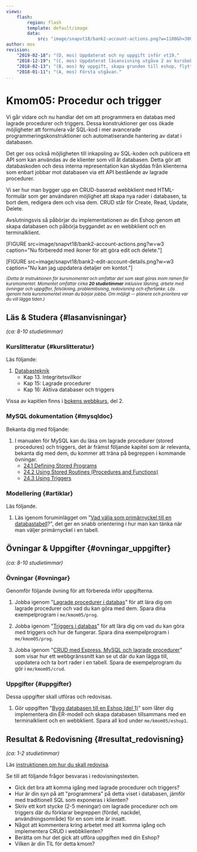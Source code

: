 ```yaml
---
views:
    flash:
        region: flash
        template: default/image
        data:
            src: "image/snapvt18/bank2-account-actions.png?w=1100&h=300&cf&c=600,270,5,0&f=grayscale&f1=pixelate,3,1"
author: mos
revision:
    "2019-02-18": "(D, mos) Uppdaterat och ny uppgift inför vt19."
    "2018-12-19": "(C, mos) Uppdaterat läsanvisning utgåva 2 av kursbok."
    "2018-02-13": "(B, mos) Ny uppgift, skapa grunden till eshop, flyttad från kmom04."
    "2018-01-11": "(A, mos) Första utgåvan."
...
```

Kmom05: Procedur och trigger
====================================

Vi går vidare och nu handlar det om att programmera en databas med <!--inbyggda integritetsregler, -->lagrade procedurer och triggers. Dessa konstruktioner ger oss ökade möjligheter att formulera vår SQL-kod i mer avancerade programmeringskonstruktioner och automatiserande hantering av datat i databasen.

Det ger oss också möjligheten till inkapsling av SQL-koden och publicera ett API som kan användas av de klienter som vill åt databasen. Detta gör att databaskoden och dess interna representation kan skyddas från klienterna som enbart jobbar mot databasen via ett API bestående av lagrade procedurer.

Vi ser hur man bygger upp en CRUD-baserad webbklient med HTML-formulär som ger användaren möjlighet att skapa nya rader i databasen, ta bort dem, redigera dem och visa dem. CRUD står för Create, Read, Update, Delete.

Avslutningsvis så påbörjar du implementationen av din Eshop genom att skapa databasen och påbörja byggandet av en webbklient och en terminalklient.

<!--more-->

[FIGURE src=image/snapvt18/bank2-account-actions.png?w=w3 caption="Nu förberedd med ikoner för att göra edit och delete."]

[FIGURE src=image/snapvt18/bank2-edit-account-details.png?w=w3 caption="Nu kan jag uppdatera detaljer om kontot."]


<small><i>(Detta är instruktionen för kursmomentet och omfattar det som skall göras inom ramen för kursmomentet. Momentet omfattar cirka **20 studietimmar** inklusive läsning, arbete med övningar och uppgifter, felsökning, problemlösning, redovisning och eftertanke. Läs igenom hela kursmomentet innan du börjar jobba. Om möjligt -- planera och prioritera var du vill lägga tiden.)</i></small>



Läs &amp; Studera  {#lasanvisningar}
---------------------------------

*(ca: 8-10 studietimmar)*


### Kurslitteratur {#kurslitteratur}

Läs följande:

1. [Databasteknik](kunskap/boken-databasteknik)
    * Kap 13. Integritetsvillkor
    * Kap 15: Lagrade procedurer
    * Kap 16: Aktiva databaser och triggers

Vissa av kapitlen finns i [bokens webbkurs](http://www.databasteknik.se/webbkursen/), del 2.



### MySQL dokumentation {#mysqldoc}

Bekanta dig med följande:

1. I manualen för MySQL kan du läsa om lagrade procedurer (stored procedures) och triggers, det är främst följande kapitel som är relevanta, bekanta dig med dem, du kommer att träna på begreppen i kommande övningar.
    * [24.1 Defining Stored Programs](https://dev.mysql.com/doc/refman/8.0/en/stored-programs-defining.html)
    * [24.2 Using Stored Routines (Procedures and Functions)](https://dev.mysql.com/doc/refman/8.0/en/stored-routines.html)
    * [24.3 Using Triggers](https://dev.mysql.com/doc/refman/8.0/en/triggers.html)



### Modellering {#artiklar}

Läs följande.

1. Läs igenom foruminlägget om "[Vad välja som primärnyckel till en databastabell](t/6439)?", det ger en snabb orientering i hur man kan tänka när man väljer primärnyckel i en tabell.



Övningar & Uppgifter  {#ovningar_uppgifter}
-------------------------------------------

*(ca: 8-10 studietimmar)*



### Övningar {#ovningar}

Genomför följande övning för att förbereda inför uppgifterna.

1. Jobba igenom "[Lagrade procedurer i databas](kunskap/lagrade-procedurer-i-databas)" för att lära dig om lagrade procedurer och vad du kan göra med dem. Spara dina exempelprogram i `me/kmom05/prog`.

1. Jobba igenom "[Triggers i databas](kunskap/triggers-i-databas)" för att lära dig om vad du kan göra med triggers och hur de fungerar. Spara dina exempelprogram i `me/kmom05/prog`.

1. Jobba igenom "[CRUD med Express, MySQL och lagrade procedurer](kunskap/crud-med-express-mysql-och-lagrade-procedurer)" som visar hur ett webbgränssnitt kan se ut där du kan lägga till, uppdatera och ta bort rader i en tabell. Spara de exempelprogram du gör i `me/kmom05/crud`.


<!--
* Loop i compound statement
* Sp anropa annan Sp.
* Hantera SP med INOUT/OUT variabler i JS
* Hantera SQL variabler in till JS
* Hantera SP med flera resultsets
-->



### Uppgifter {#uppgifter}

Dessa uppgifter skall utföras och redovisas.

1. Gör uppgiften "[Bygg databasen till en Eshop (del 1)](uppgift/bygg-databasen-till-en-eshop-del-1)" som låter dig implementera din ER-modell och skapa databasen tillsammans med en terminalklient och en webbklient. Spara all kod under `me/kmom05/eshop1`.



Resultat & Redovisning  {#resultat_redovisning}
-----------------------------------------------

*(ca: 1-2 studietimmar)*

Läs [instruktionen om hur du skall redovisa](./../redovisa).

Se till att följande frågor besvaras i redovisningstexten.

* Gick det bra att komma igång med lagrade procedurer och triggers?
* Hur är din syn på att "programmera" på detta viset i databasen, jämför med traditionell SQL som exponeras i klienten?
* Skriv ett kort stycke (2-5 meningar) om lagrade procedurer och om triggers där du förklarar begreppen (fördel, nackdel, användningsområde) för en som inte är insatt.
* Något att kommentera kring arbetet med att komma igång och implementera CRUD i webbklienten?
* Berätta om hur det gick att utföra uppgiften med din Eshop?
* Vilken är din TIL för detta kmom?

<!--
* Ser du fördelar med inbyggda integritetsregler, ser du även nackdelar?
-->
